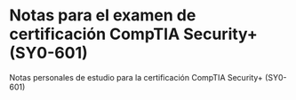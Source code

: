 # Notas para el examen de certificación CompTIA Security+ (SY0-601)

Notas personales de estudio para la certificación CompTIA Security+ (SY0-601)

